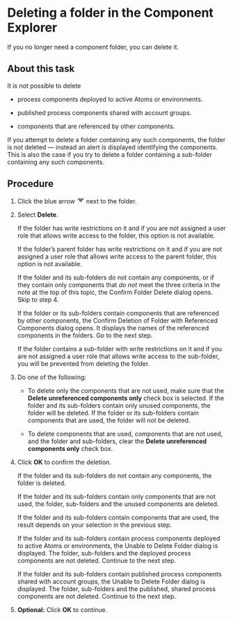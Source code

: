 # Deleting a folder in the Component Explorer

<head>
  <meta name="guidename" content="Integration"/>
  <meta name="context" content="GUID-6e6a947f-3281-459b-9306-1481d408cdf4"/>
</head>


If you no longer need a component folder, you can delete it.

## About this task


It is not possible to delete

-   process components deployed to active Atoms or environments.

-   published process components shared with account groups.

-   components that are referenced by other components.


If you attempt to delete a folder containing any such components, the folder is not deleted — instead an alert is displayed identifying the components. This is also the case if you try to delete a folder containing a sub-folder containing any such components.

## Procedure

1.  Click the blue arrow **![icon](../Images/main-ic-arrow-blue-down-16=GUID-CA79043B-869E-4C8B-A46E-5D4D4FA1DBEE=1=en-us=Low_ee257e3c-4362-486e-b1f1-4d613b679c4c.jpg)** next to the folder.

2.  Select **Delete**.

    If the folder has write restrictions on it and if you are not assigned a user role that allows write access to the folder, this option is not available.

    If the folder’s parent folder has write restrictions on it and if you are not assigned a user role that allows write access to the parent folder, this option is not available.

    If the folder and its sub-folders do not contain any components, or if they contain only components that *do not* meet the three criteria in the note at the top of this topic, the Confirm Folder Delete dialog opens. Skip to step 4.

    If the folder or its sub-folders contain components that are referenced by other components, the Confirm Deletion of Folder with Referenced Components dialog opens. It displays the names of the referenced components in the folders. Go to the next step.

    If the folder contains a sub-folder with write restrictions on it and if you are not assigned a user role that allows write access to the sub-folder, you will be prevented from deleting the folder.

3.  Do one of the following:

    -   To delete only the components that are not used, make sure that the **Delete unreferenced components only** check box is selected. If the folder and its sub-folders contain only unused components, the folder will be deleted. If the folder or its sub-folders contain components that are used, the folder will not be deleted.

    -   To delete components that are used, components that are not used, and the folder and sub-folders, clear the **Delete unreferenced components only** check box.

4.  Click **OK** to confirm the deletion.

    If the folder and its sub-folders do not contain any components, the folder is deleted.

    If the folder and its sub-folders contain only components that are not used, the folder, sub-folders and the unused components are deleted.

    If the folder and its sub-folders contain components that are used, the result depends on your selection in the previous step.

    If the folder and its sub-folders contain process components deployed to active Atoms or environments, the Unable to Delete Folder dialog is displayed. The folder, sub-folders and the deployed process components are not deleted. Continue to the next step.

    If the folder and its sub-folders contain published process components shared with account groups, the Unable to Delete Folder dialog is displayed. The folder, sub-folders and the published, shared process components are not deleted. Continue to the next step.

5. **Optional:** Click **OK** to continue.